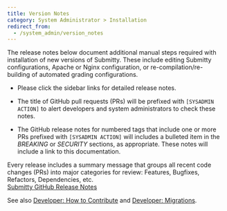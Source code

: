 ```yaml
---
title: Version Notes
category: System Administrator > Installation
redirect_from:
  - /system_admin/version_notes
---
```


The release notes below document additional manual steps required with
installation of new versions of Submitty.  These include editing
Submitty configurations, Apache or Nginx configuration, or
re-compilation/re-building of automated grading configurations.


* Please click the sidebar links for detailed release notes.


* The title of GitHub pull requests (PRs) will be prefixed with
   `[SYSADMIN ACTION]` to alert developers and system administrators
   to check these notes.


* The GitHub release notes for numbered tags that include one or more
   PRs prefixed with `[SYSADMIN ACTION]` will includes a bulleted item
   in the _BREAKING_ or _SECURITY_ sections, as appropriate.  These
   notes will include a link to this documentation.


Every release includes a summary message that groups all recent code
changes (PRs) into major categories for review: Features, Bugfixes,
Refactors, Dependencies, etc.  
[Submitty GitHub Release Notes](https://github.com/Submitty/Submitty/releases)


See also
[Developer: How to Contribute](/developer/getting_started/how_to_contribute) and
[Developer: Migrations](/developer/development_instructions/migrations).




